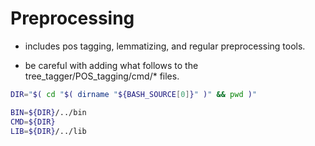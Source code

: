 # Preprocessing

* includes pos tagging, lemmatizing, and regular preprocessing tools.

* be careful with adding what follows to the tree_tagger/POS_tagging/cmd/* files.
```bash
DIR="$( cd "$( dirname "${BASH_SOURCE[0]}" )" && pwd )"

BIN=${DIR}/../bin
CMD=${DIR}
LIB=${DIR}/../lib
```

